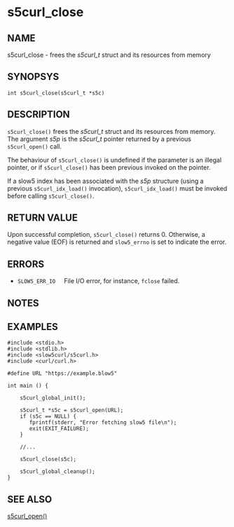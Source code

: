 # s5curl_close

## NAME
s5curl_close - frees the *s5curl_t* struct and its resources from memory

## SYNOPSYS
`int s5curl_close(s5curl_t *s5c)`

## DESCRIPTION
`s5curl_close()` frees the *s5curl_t* struct and its resources from memory.
The argument *s5p* is the *s5curl_t* pointer returned by a previous `s5curl_open()` call.

The behaviour of `s5curl_close()` is undefined if the parameter is an illegal pointer, or if `s5curl_close()` has been previous invoked on the pointer.

If a slow5 index has been associated with the *s5p* structure (using a previous `s5curl_idx_load()` invocation), `s5curl_idx_load()` must be invoked before calling `s5curl_close()`.

## RETURN VALUE

Upon successful completion, `s5curl_close()` returns 0. Otherwise, a negative value (EOF) is returned and `slow5_errno` is set to indicate the error.

## ERRORS
* `SLOW5_ERR_IO`
  &nbsp;&nbsp;&nbsp;&nbsp;File I/O error, for instance, `fclose` failed.

## NOTES

## EXAMPLES
```
#include <stdio.h>
#include <stdlib.h>
#include <slow5curl/s5curl.h>
#include <curl/curl.h>

#define URL "https://example.blow5"

int main () {

    s5curl_global_init();

    s5curl_t *s5c = s5curl_open(URL);
    if (s5c == NULL) {
       fprintf(stderr, "Error fetching slow5 file\n");
       exit(EXIT_FAILURE);
    }

    //...

    s5curl_close(s5c);

    s5curl_global_cleanup();
}
```

## SEE ALSO
[s5curl_open()](s5curl_open.md)
